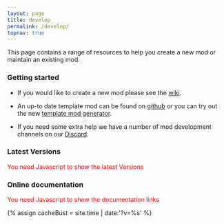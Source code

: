 ```yaml
---
layout: page
title: develop
permalink: /develop/
topnav: true
---
```


This page contains a range of resources to help you create a new mod or maintain an existing mod.

### Getting started

* If you would like to create a new mod please see the [wiki](http://fabricmc.net/wiki/start).

* An up-to date template mod can be found on [github](https://github.com/FabricMC/fabric-example-mod) or you can try out the new [template mod generator](./template).

* If you need some extra help we have a number of mod development channels on our [Discord](https://discord.gg/v6v4pMv).

### Latest Versions

<noscript style="color:red">You need Javascript to show the latest Versions</noscript>
<div class="fabric-component" data-component="Versions"></div>

### Online documentation

<noscript style="color:red">You need Javascript to show the documentation links</noscript>
<div class="fabric-component" data-component="Documentation"></div>

{% assign cacheBust = site.time | date:'?v=%s' %}
<script type="text/javascript" src="{{ "/scripts/main.js" | relative_url | append: cacheBust }}"></script>
<link href="{{ "/scripts/style.css" | relative_url | append: cacheBust }}" rel="stylesheet">

